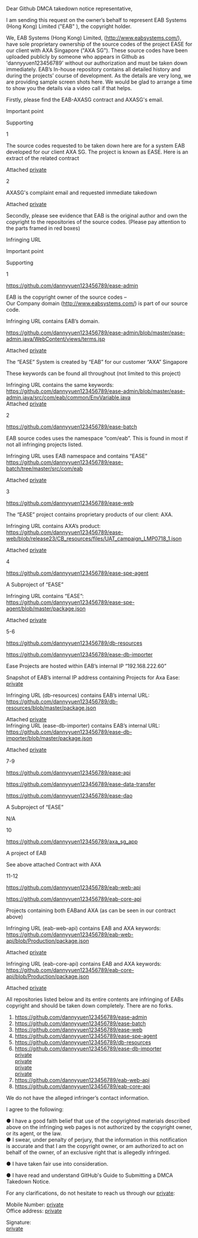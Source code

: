 Dear Github DMCA takedown notice representative,

I am sending this request on the owner’s behalf to represent EAB Systems (Hong Kong) Limited ("EAB" ), the copyright holder.

We, EAB Systems (Hong Kong) Limited, (http://www.eabsystems.com/), have sole proprietary ownership of the source codes of the project EASE for our client with AXA Singapore ("AXA SG"). These source codes have been uploaded publicly by someone who appears in Github as 'dannyyuen123456789' without our authorization and must be taken down immediately.
EAB’s In-house repository contains all detailed history and during the projects’ course of development. As the details are very long, we are providing sample screen shots here. We would be glad to arrange a time to show you the details via a video call if that helps.

Firstly, please find the EAB-AXASG contract and AXASG's email.

Important point

Supporting

1

The source codes requested to be taken down here are for a system EAB developed for our client AXA SG. The project is known as EASE.
Here is an extract of the related contract

Attached [private]

2

AXASG's complaint email and requested immediate takedown

Attached [private]

Secondly, please see evidence that EAB is the original author and own the copyright to the repositories of the source codes. (Please pay attention to the parts framed in red boxes)

Infringing URL

Important point

Supporting

1

https://github.com/dannyyuen123456789/ease-admin

EAB is the copyright owner of the source codes –  
Our Company domain (http://www.eabsystems.com/) is part of our source code.

Infringing URL contains EAB’s domain.

https://github.com/dannyyuen123456789/ease-admin/blob/master/ease-admin.java/WebContent/views/terms.jsp

Attached [private]

The “EASE” System is created by “EAB” for our customer “AXA” Singapore

These keywords can be found all throughout (not limited to this project)

Infringing URL contains the same keywords:  
https://github.com/dannyyuen123456789/ease-admin/blob/master/ease-admin.java/src/com/eab/common/EnvVariable.java  
Attached [private]

2

https://github.com/dannyyuen123456789/ease-batch

EAB source codes uses the namespace “com/eab”. This is found in most if not all infringing projects listed.

Infringing URL uses EAB namespace and contains “EASE”
https://github.com/dannyyuen123456789/ease-batch/tree/master/src/com/eab

Attached [private]

3

https://github.com/dannyyuen123456789/ease-web

The “EASE” project contains proprietary products of our client: AXA.

Infringing URL contains AXA’s product:  
https://github.com/dannyyuen123456789/ease-web/blob/release23/CB_resources/files/UAT_campaign_LMP0718_1.json

Attached [private]

4

https://github.com/dannyyuen123456789/ease-spe-agent

A Subproject of “EASE”

Infringing URL contains “EASE”:  
https://github.com/dannyyuen123456789/ease-spe-agent/blob/master/package.json

Attached [private]

5-6

https://github.com/dannyyuen123456789/db-resources

https://github.com/dannyyuen123456789/ease-db-importer

Ease Projects are hosted within EAB’s internal IP “192.168.222.60”

Snapshot of EAB’s internal IP address containing Projects for Axa Ease:  
[private]

Infringing URL (db-resources) contains EAB’s internal URL:  
https://github.com/dannyyuen123456789/db-resources/blob/master/package.json

Attached [private]  
Infringing URL (ease-db-importer) contains EAB’s internal URL:  
https://github.com/dannyyuen123456789/ease-db-importer/blob/master/package.json

Attached [private]

7-9

https://github.com/dannyyuen123456789/ease-api

https://github.com/dannyyuen123456789/ease-data-transfer

https://github.com/dannyyuen123456789/ease-dao

A Subproject of “EASE”

N/A

10

https://github.com/dannyyuen123456789/axa_sg_app

A project of EAB

See above attached Contract with AXA

11-12

https://github.com/dannyyuen123456789/eab-web-api

https://github.com/dannyyuen123456789/eab-core-api

Projects containing both EABand AXA (as can be seen in our contract above)

Infringing URL (eab-web-api) contains EAB and AXA keywords:  
https://github.com/dannyyuen123456789/eab-web-api/blob/Production/package.json

Attached [private]

Infringing URL (eab-core-api) contains EAB and AXA keywords:  
https://github.com/dannyyuen123456789/eab-core-api/blob/Production/package.json

Attached [private]

All repositories listed below and its entire contents are infringing of EABs copyright and should be taken down completely. There are no forks.

1. https://github.com/dannyyuen123456789/ease-admin  
2. https://github.com/dannyyuen123456789/ease-batch  
3. https://github.com/dannyyuen123456789/ease-web  
4. https://github.com/dannyyuen123456789/ease-spe-agent  
5. https://github.com/dannyyuen123456789/db-resources  
6. https://github.com/dannyyuen123456789/ease-db-importer  
[private]  
[private]  
[private]  
[private]  
11. https://github.com/dannyyuen123456789/eab-web-api  
12. https://github.com/dannyyuen123456789/eab-core-api  

We do not have the alleged infringer’s contact information.

I agree to the following:

● I have a good faith belief that use of the copyrighted materials described above on the infringing web pages is not authorized by the copyright owner, or its agent, or the law.  
● I swear, under penalty of perjury, that the information in this notification is accurate and that I am the copyright owner, or am authorized to act on behalf of the owner, of an exclusive right that is allegedly infringed.

● I have taken fair use into consideration.

● I have read and understand GitHub's Guide to Submitting a DMCA Takedown Notice.

For any clarifications, do not hesitate to reach us through our [private]:

[private]: [private]  
Mobile Number: [private]  
Office address: [private]  

Signature:  
[private]

